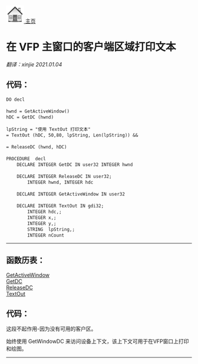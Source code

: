 [<img src="../images/home.png"> 主页 ](https://github.com/VFP9/Win32API)  

# 在 VFP 主窗口的客户端区域打印文本
_翻译：xinjie  2021.01.04_

## 代码：
```foxpro  
DO decl

hwnd = GetActiveWindow()
hDC = GetDC (hwnd)

lpString = "使用 TextOut 打印文本"
= TextOut (hDC, 50,80, lpString, Len(lpString)) &&

= ReleaseDC (hwnd, hDC)

PROCEDURE  decl
	DECLARE INTEGER GetDC IN user32 INTEGER hwnd

	DECLARE INTEGER ReleaseDC IN user32;
		INTEGER hwnd, INTEGER hdc

	DECLARE INTEGER GetActiveWindow IN user32

	DECLARE INTEGER TextOut IN gdi32;
		INTEGER hdc,;
		INTEGER x,;
		INTEGER y,;
		STRING  lpString,;
		INTEGER nCount  
```  
***  


## 函数历表：
[GetActiveWindow](../libraries/user32/GetActiveWindow.md)  
[GetDC](../libraries/user32/GetDC.md)  
[ReleaseDC](../libraries/user32/ReleaseDC.md)  
[TextOut](../libraries/gdi32/TextOut.md)  

## 代码：
这段不起作用-因为没有可用的客户区。   
  
始终使用 GetWindowDC 来访问设备上下文，该上下文可用于在VFP窗口上打印和绘图。  
  
***  


